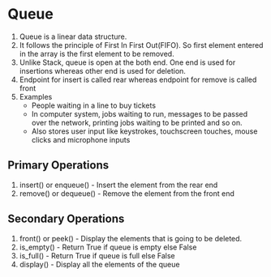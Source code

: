 # Queue
1. Queue is a linear data structure.
2. It follows the principle of First In First Out(FIFO). So first element entered in the array is the first element to be removed.
3. Unlike Stack, queue is open at the both end. One end is used for insertions whereas other end is used for deletion.
4. Endpoint for insert is called rear whereas endpoint for remove is called front
5. Examples
    - People waiting in a line to buy tickets
    - In computer system, jobs waiting to run, messages to be passed over the network, printing jobs waiting to be printed and so on.
    - Also stores user input like keystrokes, touchscreen touches, mouse clicks and microphone inputs

## Primary Operations
1. insert() or enqueue() - Insert the element from the rear end
2. remove() or dequeue() - Remove the element from the front end


## Secondary Operations
1. front() or peek() - Display the elements that is going to be deleted.
2. is_empty() - Return True if queue is empty else False
3. is_full() - Return True if queue is full else False
4. display() - Display all the elements of the queue


